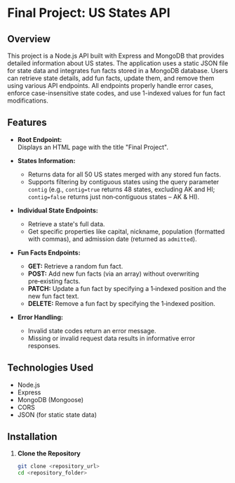 # Final Project: US States API

## Overview

This project is a Node.js API built with Express and MongoDB that provides detailed information about US states. The application uses a static JSON file for state data and integrates fun facts stored in a MongoDB database. Users can retrieve state details, add fun facts, update them, and remove them using various API endpoints. All endpoints properly handle error cases, enforce case-insensitive state codes, and use 1-indexed values for fun fact modifications.

## Features

- **Root Endpoint:**  
  Displays an HTML page with the title "Final Project".

- **States Information:**  
  - Returns data for all 50 US states merged with any stored fun facts.
  - Supports filtering by contiguous states using the query parameter `contig` (e.g., `contig=true` returns 48 states, excluding AK and HI; `contig=false` returns just non‑contiguous states – AK & HI).

- **Individual State Endpoints:**  
  - Retrieve a state's full data.
  - Get specific properties like capital, nickname, population (formatted with commas), and admission date (returned as `admitted`).

- **Fun Facts Endpoints:**  
  - **GET:** Retrieve a random fun fact.
  - **POST:** Add new fun facts (via an array) without overwriting pre‑existing facts.
  - **PATCH:** Update a fun fact by specifying a 1‑indexed position and the new fun fact text.
  - **DELETE:** Remove a fun fact by specifying the 1‑indexed position.

- **Error Handling:**  
  - Invalid state codes return an error message.
  - Missing or invalid request data results in informative error responses.

## Technologies Used

- Node.js
- Express
- MongoDB (Mongoose)
- CORS
- JSON (for static state data)

## Installation

1. **Clone the Repository**

   ```bash
   git clone <repository_url>
   cd <repository_folder>
